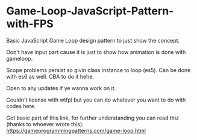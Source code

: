 # Game-Loop-JavaScript-Pattern-with-FPS
Basic JavaScript Game Loop design pattern to just show the concept.

Don't have input part cause it is just to show how animation is done with gameloop.

Scope problems persist so givin class instance to loop (es5). Can be done with es6 as well. CBA to do it hehe.

Open to any updates if ye wanna work on it. 

Couldn't license with wtfpl but you can do whatever you want to do with codes here. 

Got basic part of this link, for further understanding you can read thiz (thanks to whoever wrote this):
https://gameprogrammingpatterns.com/game-loop.html

